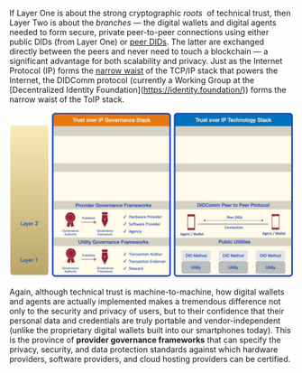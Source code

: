 If Layer One is about the strong cryptographic​ *roots* ​ of technical trust, then Layer Two is about the ​*branches* — the digital wallets and digital agents needed to form secure,
private peer-to-peer connections using either public DIDs (from Layer One) or​ [peer
DIDs​](https://openssi.github.io/peer-did-method-spec/index.html). The latter are exchanged directly between the peers and never need to touch a blockchain — a significant advantage for both scalability and privacy. Just as the Internet Protocol (IP) forms the [narrow waist](<https://www.systemsapproach.org/blog/http-is-the-new-narrow-waist>) of the TCP/IP stack that powers the Internet, the DIDComm protocol (currently a Working Group at the
[Decentralized Identity Foundation]​(https://identity.foundation/)) forms the narrow waist of the ToIP stack.

![toip_layer2](../images/toip_layer2.png)

Again, although technical trust is machine-to-machine, how digital wallets and agents
are actually implemented makes a tremendous difference not only to the security and
privacy of users, but to their confidence that their personal data and credentials are truly
portable and vendor-independent (unlike the proprietary digital wallets built into our
smartphones today). This is the province of **provider governance frameworks​** that
can specify the privacy, security, and data protection standards against which hardware
providers, software providers, and cloud hosting providers can be certified.